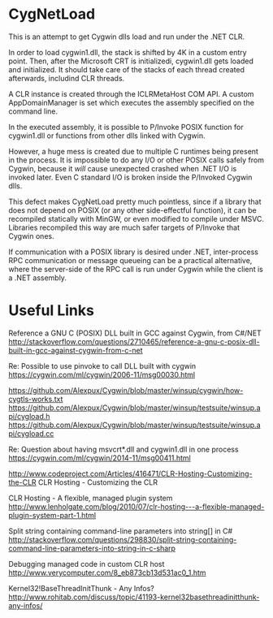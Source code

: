 # CygNetLoad

This is an attempt to get Cygwin dlls load and run under the .NET CLR.

In order to load cygwin1.dll, the stack is shifted by 4K in a custom entry point.
Then, after the Microsoft CRT is initializedi, cygwin1.dll gets loaded and initialized.
It should take care of the stacks of each thread created afterwards, includind CLR threads.

A CLR instance is created through the ICLRMetaHost COM API.
A custom AppDomainManager is set which executes the assembly specified on the command line.

In the executed assembly, it is possible to P/Invoke POSIX function for cygwin1.dll
or functions from other dlls linked with Cygwin.

However, a huge mess is created due to multiple C runtimes being present in the process.
It is impossible to do any I/O or other POSIX calls safely from Cygwin, 
because it *will* cause unexpected crashed when .NET I/O is invoked later.
Even C standard I/O is broken inside the P/Invoked Cygwin dlls.

This defect makes CygNetLoad pretty much pointless, 
since if a library that does not depend on POSIX (or any other side-effectful function),
it can be recompiled statically with MinGW, or even modified to compile under MSVC.
Libraries recompiled this way are much safer targets of P/Invoke that Cygwin ones.

If communication with a POSIX library is desired under .NET,
inter-process RPC communication or message queueing can be a practical alternative,
where the server-side of the RPC call is run under Cygwin while the client is a .NET assembly.

# Useful Links

Reference a GNU C (POSIX) DLL built in GCC against Cygwin, from C#/NET
http://stackoverflow.com/questions/2710465/reference-a-gnu-c-posix-dll-built-in-gcc-against-cygwin-from-c-net

Re: Possible to use pinvoke to call DLL built with cygwin
https://cygwin.com/ml/cygwin/2006-11/msg00030.html

https://github.com/Alexpux/Cygwin/blob/master/winsup/cygwin/how-cygtls-works.txt
https://github.com/Alexpux/Cygwin/blob/master/winsup/testsuite/winsup.api/cygload.h
https://github.com/Alexpux/Cygwin/blob/master/winsup/testsuite/winsup.api/cygload.cc

Re: Question about having msvcrt*.dll and cygwin1.dll in one process
https://cygwin.com/ml/cygwin/2014-11/msg00411.html

http://www.codeproject.com/Articles/416471/CLR-Hosting-Customizing-the-CLR
CLR Hosting - Customizing the CLR

CLR Hosting - A flexible, managed plugin system
http://www.lenholgate.com/blog/2010/07/clr-hosting---a-flexible-managed-plugin-system-part-1.html

Split string containing command-line parameters into string[] in C#
http://stackoverflow.com/questions/298830/split-string-containing-command-line-parameters-into-string-in-c-sharp

Debugging managed code in custom CLR host
http://www.verycomputer.com/8_eb873cb13d531ac0_1.htm

Kernel32!BaseThreadInitThunk - Any Infos?
http://www.rohitab.com/discuss/topic/41193-kernel32basethreadinitthunk-any-infos/
